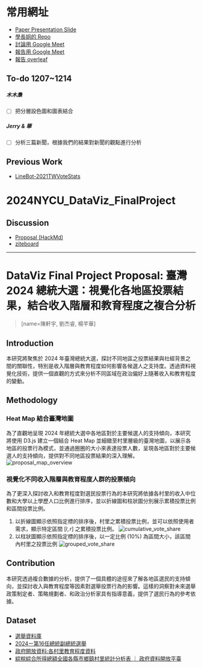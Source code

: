 # 常用網址
- [Paper Presentation Slide](https://www.canva.com/design/DAGVUDBWJcI/09AbL0vOT40OyPglCMbPKw/edit?utm_content=DAGVUDBWJcI&utm_campaign=designshare&utm_medium=link2&utm_source=sharebutton)
- [學長姐的 Repo](https://github.com/ting0602/DV_FinalProject)
- [討論用 Google Meet](https://meet.google.com/vtf-ngzy-exm)
- [報告用 Google Meet](https://meet.google.com/ppz-erus-jsb)
- [報告 overleaf](https://www.overleaf.com/project/6753f6b9eeca4cb3e7d00243)

## To-do 1207~1214
##### 木木梟
- [ ] 把分層設色圖和圖表結合

##### Jerry & 華
- [ ] 分析三篇新聞，根據我們的結果對新聞的觀點進行分析


## Previous Work

- [LineBot-2021TWVoteStats](https://github.com/cxyfer/LineBot-2021TWVoteStats)

# 2024NYCU_DataViz_FinalProject

## Discussion

- [Proposal (HackMd)](https://hackmd.io/@xyf/BJudIwQZ1e)
- [ziteboard](https://app.ziteboard.com/team/b9bacfbc-91af-45fe-9ce6-d74e538fe45f&lang=TW)

---

# DataViz Final Project Proposal: 臺灣 2024 總統大選：視覺化各地區投票結果，結合收入階層和教育程度之複合分析

> [name=陳軒宇, 劉杰睿, 楊芊華]

## Introduction
本研究將聚焦於 2024 年臺灣總統大選，探討不同地區之投票結果與社經背景之間的關聯性，特別是收入階層與教育程度如何影響各候選人之支持度。透過資料視覺化技術，提供一個直觀的方式來分析不同區域在政治偏好上隨著收入和教育程度的變動。

## Methodology

### Heat Map 結合臺灣地圖

為了直觀地呈現 2024 年總統大選中各地區對於主要候選人的支持傾向，本研究將使用 D3.js 建立一個結合 Heat Map 並細緻至村里層級的臺灣地圖，以展示各地區的投票行為模式，並通過圈圈的大小來表達投票人數，呈現各地區對於主要候選人的支持傾向，提供對不同地區投票結果的深入理解。
    ![proposal_map_overview](https://hackmd.io/_uploads/rJ2UaO7bkg.jpg)

### 視覺化不同收入階層與教育程度人群的投票傾向

為了更深入探討收入和教育程度對選民投票行為的本研究將依據各村里的收入中位數和大學以上學歷人口比例進行排序，並以折線圖和柱狀圖分別展示累積投票比例和區間投票比例。

1. 以折線圖顯示依照指定標的排序後，村里之累積投票比例，並可以依照使用者需求，顯示特定區間 $[l, r]$ 之累積投票比例。
    ![cumulative_vote_share](https://hackmd.io/_uploads/HkegS_mbJx.png)
2. 以柱狀圖顯示依照指定標的排序後，以一定比例 ($10\%$) 為區間大小，該區間內村里之投票比例
    ![grouped_vote_share](https://hackmd.io/_uploads/Hkx1KuQZ1x.png)


## Contribution

本研究透過複合數據的分析，提供了一個具體的途徑來了解各地區選民的支持傾向，並探討收入與教育程度等因素對選舉投票行為的影響。這樣的洞察對未來選舉政策制定者、策略規劃者、和政治分析家具有指導意義，提供了選民行為的參考依據。

## Dataset
- [選舉資料庫](https://data.cec.gov.tw/選舉資料庫)
- [2024ー第16任總統副總統選舉](https://db.cec.gov.tw/ElecTable/Election/ElecTickets?dataType=tickets&typeId=ELC&subjectId=P0&legisId=00&themeId=4d83db17c1707e3defae5dc4d4e9c800&dataLevel=N&prvCode=00&cityCode=000&areaCode=00&deptCode=000&liCode=0000)
- [政府開放資料:各村里教育程度資料](https://scidm.nchc.org.tw/dataset/insight_classifiction_dataset_1_3/resource/9352e52d-016c-42b9-b343-b660ae04f476)
- [綜稅綜合所得總額全國各縣市鄉鎮村里統計分析表 ｜ 政府資料開放平臺](https://data.gov.tw/dataset/103066)
